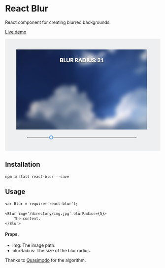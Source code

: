 # React Blur

React component for creating blurred backgrounds.

[Live demo](http://javierbyte.github.io/react-blur/)

![react-textselect screenshot](docs/screenshot.png)

## Installation

    npm install react-blur --save

## Usage

    var Blur = require('react-blur');

    <Blur img='/directory/img.jpg' blurRadius={5}>
        The content.
    </Blur>


#### Props.

* img: The image path.
* blurRadius: The size of the blur radius.

Thanks to [Quasimodo](http://www.quasimondo.com/StackBlurForCanvas/StackBlurDemo.html) for the algorithm.